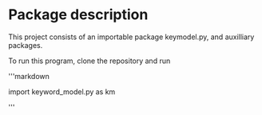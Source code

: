 # Package description
This project consists of an importable package keymodel.py, and auxilliary packages.

To run this program, clone the repository and run

'''markdown

import keyword_model.py as km

'''

